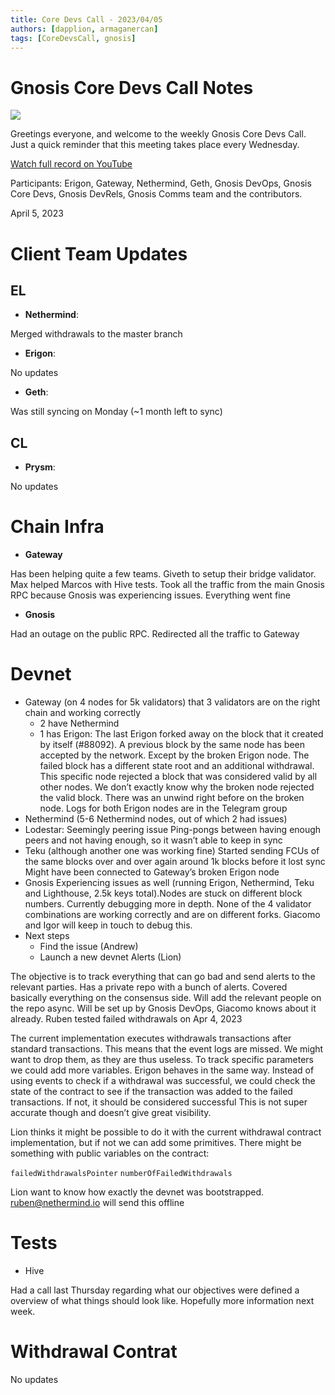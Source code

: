 ```yaml
---
title: Core Devs Call - 2023/04/05
authors: [dapplion, armaganercan]
tags: [CoreDevsCall, gnosis]
---
```


# Gnosis Core Devs Call Notes

![](https://i.imgur.com/117yrRw.png)

Greetings everyone, and welcome to the weekly Gnosis Core Devs Call. Just a quick reminder that this meeting takes place every Wednesday.

[Watch full record on YouTube](https://youtu.be/auE36ggq98c)

Participants: Erigon, Gateway, Nethermind, Geth, Gnosis DevOps, Gnosis Core Devs, Gnosis DevRels, Gnosis Comms team and the contributors.

April 5, 2023

# Client Team Updates

## EL

- **Nethermind**:

Merged withdrawals to the master branch

- **Erigon**:

No updates

- **Geth**:

Was still syncing on Monday (~1 month left to sync)

## CL

- **Prysm**:

No updates

# Chain Infra

- **Gateway**

Has been helping quite a few teams. Giveth to setup their bridge validator. Max helped Marcos with Hive tests. Took all the traffic from the main Gnosis RPC because Gnosis was experiencing issues. Everything went fine

- **Gnosis**

Had an outage on the public RPC. Redirected all the traffic to Gateway

# Devnet

- Gateway (on 4 nodes for 5k validators) that 3 validators are on the right chain and working correctly
  - 2 have Nethermind
  - 1 has Erigon: The last Erigon forked away on the block that it created by itself (#88092). A previous block by the same node has been accepted by the network. Except by the broken Erigon node. The failed block has a different state root and an additional withdrawal. This specific node rejected a block that was considered valid by all other nodes. We don’t exactly know why the broken node rejected the valid block. There was an unwind right before on the broken node. Logs for both Erigon nodes are in the Telegram group
- Nethermind (5-6 Nethermind nodes, out of which 2 had issues)
- Lodestar: Seemingly peering issue
  Ping-pongs between having enough peers and not having enough, so it wasn’t able to keep in sync
- Teku (although another one was working fine)
  Started sending FCUs of the same blocks over and over again around 1k blocks before it lost sync
  Might have been connected to Gateway’s broken Erigon node
- Gnosis
  Experiencing issues as well (running Erigon, Nethermind, Teku and Lighthouse, 2.5k keys total).Nodes are stuck on different block numbers. Currently debugging more in depth. None of the 4 validator combinations are working correctly and are on different forks. Giacomo and Igor will keep in touch to debug this.
- Next steps
  - Find the issue (Andrew)
  - Launch a new devnet
    Alerts (Lion)

The objective is to track everything that can go bad and send alerts to the relevant parties. Has a private repo with a bunch of alerts. Covered basically everything on the consensus side. Will add the relevant people on the repo async. Will be set up by Gnosis DevOps, Giacomo knows about it already. Ruben tested failed withdrawals on Apr 4, 2023

The current implementation executes withdrawals transactions after standard transactions. This means that the event logs are missed. We might want to drop them, as they are thus useless. To track specific parameters we could add more variables. Erigon behaves in the same way. Instead of using events to check if a withdrawal was successful, we could check the state of the contract to see if the transaction was added to the failed transactions. If not, it should be considered successful
This is not super accurate though and doesn’t give great visibility.

Lion thinks it might be possible to do it with the current withdrawal contract implementation, but if not we can add some primitives. There might be something with public variables on the contract:

`failedWithdrawalsPointer`
`numberOfFailedWithdrawals`

Lion want to know how exactly the devnet was bootstrapped. ruben@nethermind.io will send this offline

# Tests

- Hive

Had a call last Thursday regarding what our objectives were defined a overview of what things should look like.
Hopefully more information next week.

# Withdrawal Contrat

No updates
